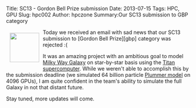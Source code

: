 Title: SC13 - Gordon Bell Prize submission
Date: 2013-07-15
Tags: HPC, GPU
Slug: hpc002
Author: hpczone
Summary:Our SC13 submission to GBP category


<img src="/static/images/sc13_ph.png" style="float:left; margin: 10px; height: 80px; width: 80px;" />
Today we received an email with sad news that our SC13 submission to [Gordon
Bell Prize][gbp] category was rejected :(

It was an amazing project with an ambitious goal to model [Milky Way Galaxy][mw] on
star-by-star basis using the [Titan supercomputer][titan]. While we weren't
able to accomplish this by the submission deadline (we simulated 64
billion particle [Plummer model][plummer] on 4096 GPUs), I am quite confident
in the team's ability to simulate the full Galaxy in not that distant future.

Stay tuned, more updates will come.

[plummer]: http://en.wikipedia.org/wiki/Plummer_model
[gbp]: http://en.wikipedia.org/wiki/Gordon_Bell_Prize
[mw]: https://en.wikipedia.org/wiki/Milky_Way
[titan]: http://en.wikipedia.org/wiki/Titan_(supercomputer)
[ph]: /static/images/sc13_ph.png "width: 64px"


